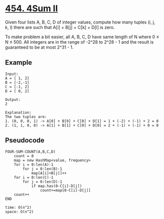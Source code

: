 # [454. 4Sum II](https://leetcode.com/problems/4sum-ii/)

Given four lists A, B, C, D of integer values, compute how many tuples (i, j, k, l) there are such that A[i] + B[j] + C[k] + D[l] is zero.

To make problem a bit easier, all A, B, C, D have same length of N where 0 ≤ N ≤ 500. All integers are in the range of -2^28 to 2^28 - 1 and the result is guaranteed to be at most 2^31 - 1.

## Example

```
Input:
A = [ 1, 2]
B = [-2,-1]
C = [-1, 2]
D = [ 0, 2]

Output:
2

Explanation:
The two tuples are:
1. (0, 0, 0, 1) -> A[0] + B[0] + C[0] + D[1] = 1 + (-2) + (-1) + 2 = 0
2. (1, 1, 0, 0) -> A[1] + B[1] + C[0] + D[0] = 2 + (-1) + (-1) + 0 = 0
```

## Pseudocode

```
FOUR-SUM-COUNT(A,B,C,D)
    count = 0
    map = new HashMap<value, frequency>
    for i = 0:len(A)-1
        for j = 0:len(B)-1
            map[A[i]+B[j]]++
    for i = 0:len(C)-1
        for j = 0:len(D)-1
            if map.has(0-C[i]-D[j])
                count+=map[0-C[i]-D[j]]
    count++
END

time: O(n^2)
space: O(n^2)
```
